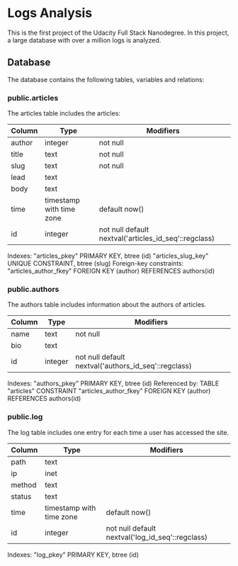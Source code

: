 # Logs Analysis
 This is the first project of the Udacity Full Stack Nanodegree. In this project, a large database with over a million logs is analyzed.


## Database

The database contains the following tables, variables and relations:

### public.articles

The articles table includes the articles:


 Column |           Type           |         Modifiers                       
--------|--------------------------|---------------------------------
 author | integer                  | not null
 title  | text                     | not null
 slug   | text                     | not null
 lead   | text                     | 
 body   | text                     | 
 time   | timestamp with time zone | default now()
 id     | integer                  | not null default nextval('articles_id_seq'::regclass)

Indexes:
    "articles_pkey" PRIMARY KEY, btree (id)
    "articles_slug_key" UNIQUE CONSTRAINT, btree (slug)
Foreign-key constraints:
    "articles_author_fkey" FOREIGN KEY (author) REFERENCES authors(id)


### public.authors

The authors table includes information about the authors of articles.

 Column |  Type   |                      Modifiers                       
--------|---------|------------------------------------------------------
 name   | text    | not null
 bio    | text    | 
 id     | integer | not null default nextval('authors_id_seq'::regclass)

Indexes:
    "authors_pkey" PRIMARY KEY, btree (id)
Referenced by:
    TABLE "articles" CONSTRAINT "articles_author_fkey" FOREIGN KEY (author) REFERENCES authors(id)


### public.log

The log table includes one entry for each time a user has accessed the site.

 Column |           Type           |                    Modifiers                     
--------|--------------------------|--------------------------------------------------
 path   | text                     | 
 ip     | inet                     | 
 method | text                     | 
 status | text                     | 
 time   | timestamp with time zone | default now()
 id     | integer                  | not null default nextval('log_id_seq'::regclass)

Indexes:
    "log_pkey" PRIMARY KEY, btree (id)
